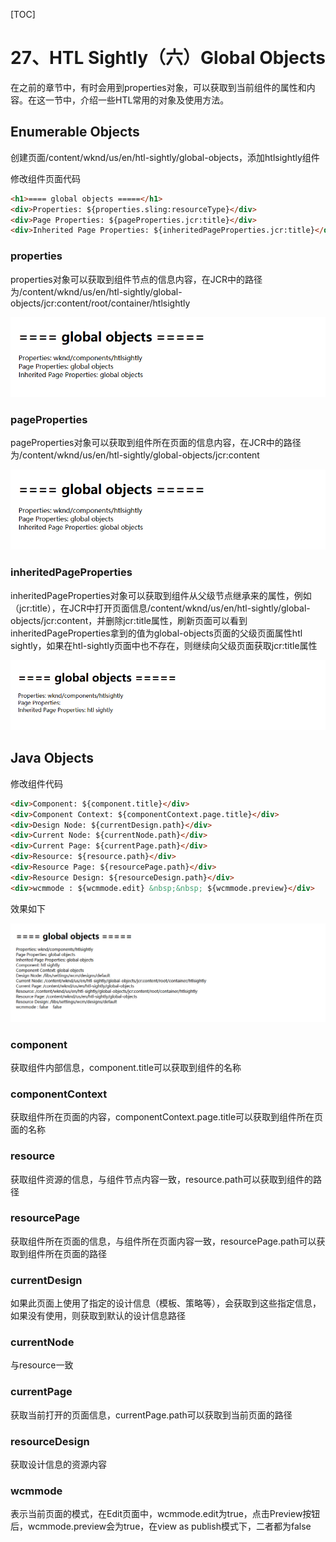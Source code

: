 [TOC]

# 27、HTL Sightly（六）Global Objects

在之前的章节中，有时会用到properties对象，可以获取到当前组件的属性和内容。在这一节中，介绍一些HTL常用的对象及使用方法。

## Enumerable Objects

创建页面/content/wknd/us/en/htl-sightly/global-objects，添加htlsightly组件

修改组件页面代码

```html
<h1>==== global objects =====</h1>
<div>Properties: ${properties.sling:resourceType}</div>
<div>Page Properties: ${pageProperties.jcr:title}</div>
<div>Inherited Page Properties: ${inheritedPageProperties.jcr:title}</div>
```

### properties

properties对象可以获取到组件节点的信息内容，在JCR中的路径为/content/wknd/us/en/htl-sightly/global-objects/jcr:content/root/container/htlsightly

![image-20230418153641129](./06_global-objects.assets/image-20230418153641129.png)



### pageProperties

pageProperties对象可以获取到组件所在页面的信息内容，在JCR中的路径为/content/wknd/us/en/htl-sightly/global-objects/jcr:content

![image-20230418153641129](./06_global-objects.assets/image-20230418153641129.png)

### inheritedPageProperties

inheritedPageProperties对象可以获取到组件从父级节点继承来的属性，例如（jcr:title），在JCR中打开页面信息/content/wknd/us/en/htl-sightly/global-objects/jcr:content，并删除jcr:title属性，刷新页面可以看到inheritedPageProperties拿到的值为global-objects页面的父级页面属性htl sightly，如果在htl-sightly页面中也不存在，则继续向父级页面获取jcr:title属性

![image-20230418153609496](./06_global-objects.assets/image-20230418153609496.png)

## Java Objects

修改组件代码

```html
<div>Component: ${component.title}</div>
<div>Component Context: ${componentContext.page.title}</div>
<div>Design Node: ${currentDesign.path}</div>
<div>Current Node: ${currentNode.path}</div>
<div>Current Page: ${currentPage.path}</div>
<div>Resource: ${resource.path}</div>
<div>Resource Page: ${resourcePage.path}</div>
<div>Resource Design: ${resourceDesign.path}</div>
<div>wcmmode : ${wcmmode.edit} &nbsp;&nbsp; ${wcmmode.preview}</div>
```

效果如下

![image-20230418155757188](./06_global-objects.assets/image-20230418155757188.png)

### component

获取组件内部信息，component.title可以获取到组件的名称

### componentContext

获取组件所在页面的内容，componentContext.page.title可以获取到组件所在页面的名称

### resource

获取组件资源的信息，与组件节点内容一致，resource.path可以获取到组件的路径

### resourcePage

获取组件所在页面的信息，与组件所在页面内容一致，resourcePage.path可以获取到组件所在页面的路径

### currentDesign

如果此页面上使用了指定的设计信息（模板、策略等），会获取到这些指定信息，如果没有使用，则获取到默认的设计信息路径

### currentNode

与resource一致

### currentPage

获取当前打开的页面信息，currentPage.path可以获取到当前页面的路径

### resourceDesign

获取设计信息的资源内容

### wcmmode

表示当前页面的模式，在Edit页面中，wcmmode.edit为true，点击Preview按钮后，wcmmode.preview会为true，在view as publish模式下，二者都为false
